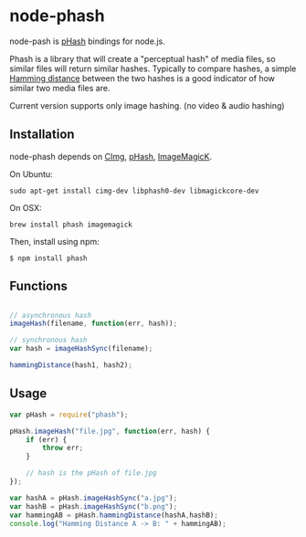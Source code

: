 # node-phash

  node-pash is [pHash](http://www.phash.org/) bindings for node.js.

  Phash is a library that will create a "perceptual hash" of media files, so similar files will return similar hashes. Typically to compare hashes, 
  a simple [Hamming distance](http://en.wikipedia.org/wiki/Hamming_distance) between the two hashes is a good indicator of how similar two
  media files are.

  Current version supports only image hashing. (no video & audio hashing)

## Installation

node-phash depends on  [CImg](http://cimg.sourceforge.net/), [pHash](http://www.phash.org/), [ImageMagicK](http://www.imagemagick.org/).

On Ubuntu:

    sudo apt-get install cimg-dev libphash0-dev libmagickcore-dev

On OSX:

    brew install phash imagemagick

Then, install using npm:

    $ npm install phash

## Functions

```js

// asynchronous hash
imageHash(filename, function(err, hash));

// synchronous hash
var hash = imageHashSync(filename);

hammingDistance(hash1, hash2);
```

## Usage

```js
var pHash = require("phash");

pHash.imageHash("file.jpg", function(err, hash) {
    if (err) {
        throw err;
    }

    // hash is the pHash of file.jpg
});

var hashA = pHash.imageHashSync("a.jpg");
var hashB = pHash.imageHashSync("b.png");
var hammingAB = pHash.hammingDistance(hashA,hashB);
console.log("Hamming Distance A -> B: " + hammingAB);
```
